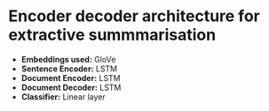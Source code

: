 # Encoder decoder architecture for extractive summmarisation

* **Embeddings used:** GloVe
* **Sentence Encoder:** LSTM
* **Document Encoder:** LSTM
* **Document Decoder:** LSTM
* **Classifier:** Linear layer


      
   
